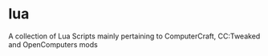 # lua
A collection of Lua Scripts mainly pertaining to ComputerCraft, CC:Tweaked and OpenComputers mods
